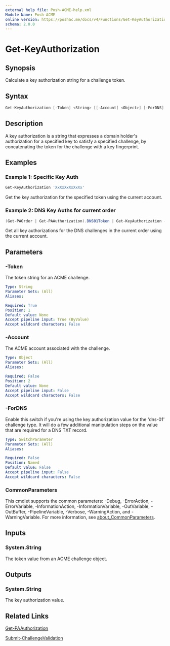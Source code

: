 ```yaml
---
external help file: Posh-ACME-help.xml
Module Name: Posh-ACME
online version: https://poshac.me/docs/v4/Functions/Get-KeyAuthorization/
schema: 2.0.0
---
```


# Get-KeyAuthorization

## Synopsis

Calculate a key authorization string for a challenge token.

## Syntax

```powershell
Get-KeyAuthorization [-Token] <String> [[-Account] <Object>] [-ForDNS] [<CommonParameters>]
```

## Description

A key authorization is a string that expresses a domain holder's authorization for a specified key to satisfy a specified challenge, by concatenating the token for the challenge with a key fingerprint.

## Examples

### Example 1: Specific Key Auth

```powershell
Get-KeyAuthorization 'XxXxXxXxXxXx'
```

Get the key authorization for the specified token using the current account.

### Example 2: DNS Key Auths for current order

```powershell
(Get-PAOrder | Get-PAAuthorization).DNS01Token | Get-KeyAuthorization -ForDNS
```

Get all key authorizations for the DNS challenges in the current order using the current account.

## Parameters

### -Token
The token string for an ACME challenge.

```yaml
Type: String
Parameter Sets: (All)
Aliases:

Required: True
Position: 1
Default value: None
Accept pipeline input: True (ByValue)
Accept wildcard characters: False
```

### -Account
The ACME account associated with the challenge.

```yaml
Type: Object
Parameter Sets: (All)
Aliases:

Required: False
Position: 2
Default value: None
Accept pipeline input: False
Accept wildcard characters: False
```

### -ForDNS
Enable this switch if you're using the key authorization value for the 'dns-01' challenge type.
It will do a few additional manipulation steps on the value that are required for a DNS TXT record.

```yaml
Type: SwitchParameter
Parameter Sets: (All)
Aliases:

Required: False
Position: Named
Default value: False
Accept pipeline input: False
Accept wildcard characters: False
```

### CommonParameters

This cmdlet supports the common parameters: -Debug, -ErrorAction, -ErrorVariable, -InformationAction, -InformationVariable, -OutVariable, -OutBuffer, -PipelineVariable, -Verbose, -WarningAction, and -WarningVariable. For more information, see [about_CommonParameters](http://go.microsoft.com/fwlink/?LinkID=113216).

## Inputs

### System.String
The token value from an ACME challenge object.

## Outputs

### System.String
The key authorization value.

## Related Links

[Get-PAAuthorization](Get-PAAuthorization.md)

[Submit-ChallengeValidation](Submit-ChallengeValidation.md)
